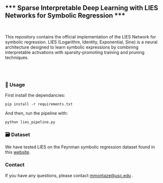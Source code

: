 ## *** Sparse Interpretable Deep Learning with LIES Networks for Symbolic Regression ***


<br>

This repository contains the official implementation of the LIES Network for symbolic regression. LIES (Logarithm, Identity, Exponential, Sine) is a neural architecture designed to learn symbolic expressions by combining interpretable activations with sparsity-promoting training and pruning techniques. 

<br>

<br>

###  🚀 Usage

First install the dependancies:
```
pip install -r requirements.txt
```
And then, run the pipeline with:
```
python lies_pipeline.py
```

###  	:card_file_box: Dataset

We have tested LIES on the Feynman symbolic regression dataset found in this [website](https://space.mit.edu/home/tegmark/aifeynman.html).

###  Contact

If you have any questions, please contact mmontaze@usc.edu .
